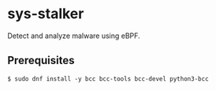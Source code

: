 # sys-stalker

Detect and analyze malware using eBPF.

## Prerequisites

```
$ sudo dnf install -y bcc bcc-tools bcc-devel python3-bcc
```

